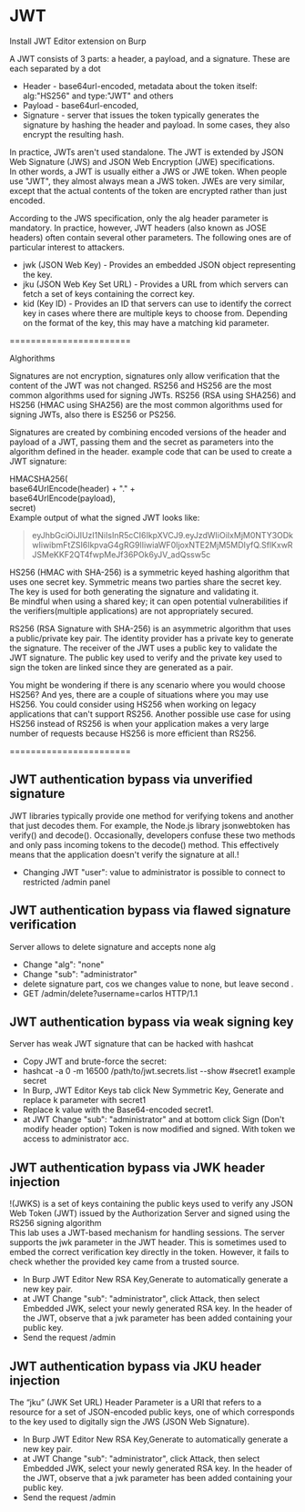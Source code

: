 # JWT
Install JWT Editor extension on Burp  

A JWT consists of 3 parts: a header, a payload, and a signature. These are each separated by a dot  
* Header -  base64url-encoded, metadata about the token itself: alg:"HS256" and type:"JWT" and others
* Payload - base64url-encoded,  
* Signature - server that issues the token typically generates the signature by hashing the header and payload. In some cases, they also encrypt the resulting hash. 
    
In practice, JWTs aren't used standalone. The JWT is extended by JSON Web Signature (JWS) and JSON Web Encryption (JWE) specifications.   
In other words, a JWT is usually either a JWS or JWE token. When people use "JWT", they almost always mean a JWS token. JWEs are very similar, except that the actual contents of the token are encrypted rather than just encoded.   

According to the JWS specification, only the alg header parameter is mandatory. In practice, however, JWT headers (also known as JOSE headers) often contain several other parameters. The following ones are of particular interest to attackers.  
* jwk (JSON Web Key) - Provides an embedded JSON object representing the key.  
* jku (JSON Web Key Set URL) - Provides a URL from which servers can fetch a set of keys containing the correct key.  
* kid (Key ID) - Provides an ID that servers can use to identify the correct key in cases where there are multiple keys to choose from. Depending on the format of the key, this may have a matching kid parameter.

=======================

Alghorithms

Signatures are not encryption, signatures only allow verification that the content of the JWT was not changed. RS256 and HS256 are the most common algorithms used for signing JWTs. RS256 (RSA using SHA256) and HS256 (HMAC using SHA256) are the most common algorithms used for signing JWTs, also there is ES256 or PS256.

Signatures are created by combining encoded versions of the header and payload of a JWT, passing them and the secret as parameters into the algorithm defined in the header. example code that can be used to create a JWT signature:

HMACSHA256(  
    base64UrlEncode(header) + "." +  
    base64UrlEncode(payload),  
    secret)    
Example output of what the signed JWT looks like:  
> eyJhbGciOiJIUzI1NiIsInR5cCI6IkpXVCJ9.eyJzdWIiOiIxMjM0NTY3ODkwIiwibmFtZSI6IkpvaG4gRG9lIiwiaWF0IjoxNTE2MjM5MDIyfQ.SflKxwRJSMeKKF2QT4fwpMeJf36POk6yJV_adQssw5c    

HS256 (HMAC with SHA-256) is a symmetric keyed hashing algorithm that uses one secret key. Symmetric means two parties share the secret key. The key is used for both generating the signature and validating it.  
Be mindful when using a shared key; it can open potential vulnerabilities if the verifiers(multiple applications) are not appropriately secured.  

RS256 (RSA Signature with SHA-256) is an asymmetric algorithm that uses a public/private key pair. The identity provider has a private key to generate the signature. The receiver of the JWT uses a public key to validate the JWT signature. The public key used to verify and the private key used to sign the token are linked since they are generated as a pair. 

You might be wondering if there is any scenario where you would choose HS256? And yes, there are a couple of situations where you may use HS256.
You could consider using HS256 when working on legacy applications that can't support RS256. Another possible use case for using HS256 instead of RS256 is when your application makes a very large number of requests because HS256 is more efficient than RS256.

=======================

## JWT authentication bypass via unverified signature  
JWT libraries typically provide one method for verifying tokens and another that just decodes them. For example, the Node.js library jsonwebtoken has verify() and decode().
Occasionally, developers confuse these two methods and only pass incoming tokens to the decode() method. This effectively means that the application doesn't verify the signature at all.!  
* Changing JWT "user": value to administrator is possible to connect to restricted /admin panel
## JWT authentication bypass via flawed signature verification  
Server allows to delete signature and accepts none alg

* Change "alg": "none"
* Change "sub": "administrator"  
* delete signature part, cos we changes value to none, but leave second .
* GET /admin/delete?username=carlos HTTP/1.1  
## JWT authentication bypass via weak signing key  
Server has weak JWT signature that can be hacked with hashcat
* Copy JWT and brute-force the secret:  
* hashcat -a 0 -m 16500 <YOUR-JWT> /path/to/jwt.secrets.list --show         #secret1 example secret
* In Burp, JWT Editor Keys tab click New Symmetric Key, Generate and replace k parameter with secret1  
* Replace k value with the Base64-encoded secret1.  
* at JWT Change "sub": "administrator" and at bottom click Sign (Don't modify header option) 
Token is now modified and signed. With token we access to administrator acc.

## JWT authentication bypass via JWK header injection  
!(JWKS) is a set of keys containing the public keys used to verify any JSON Web Token (JWT) issued by the Authorization Server and signed using the RS256 signing algorithm  
This lab uses a JWT-based mechanism for handling sessions. The server supports the jwk parameter in the JWT header. This is sometimes used to embed the correct verification key directly in the token. However, it fails to check whether the provided key came from a trusted source.  
    
* In Burp JWT Editor New RSA Key,Generate to automatically generate a new key pair.
* at JWT Change "sub": "administrator", click Attack, then select Embedded JWK, select your newly generated RSA key. In the header of the JWT, observe that a jwk parameter has been added containing your public key.
* Send the request /admin
    
## JWT authentication bypass via JKU header injection  
The “jku” (JWK Set URL) Header Parameter is a URI that refers to a resource for a set of JSON-encoded public keys, one of which corresponds to the key used to digitally sign the JWS (JSON Web Signature).

* In Burp JWT Editor New RSA Key,Generate to automatically generate a new key pair.
* at JWT Change "sub": "administrator", click Attack, then select Embedded JWK, select your newly generated RSA key. In the header of the JWT, observe that a jwk parameter has been added containing your public key.
* Send the request /admin
    
    
    
    
    
    
    
    
    
    
